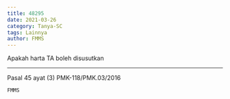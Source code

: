 ```yaml
---
title: 48295
date: 2021-03-26
category: Tanya-SC
tags: Lainnya
author: FMMS
---
```


Apakah harta TA boleh disusutkan

---

Pasal 45 ayat (3) PMK-118/PMK.03/2016

`FMMS`
